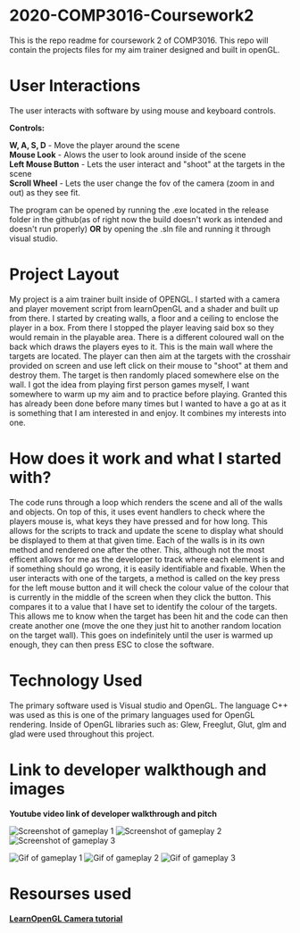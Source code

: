 # 2020-COMP3016-Coursework2
This is the repo readme for coursework 2 of COMP3016.
This repo will contain the projects files for my aim trainer designed and built in openGL.


# User Interactions
The user interacts with software by using mouse and keyboard controls.  
  
**Controls:**  
  
**W, A, S, D** - Move the player around the scene  
**Mouse Look** - Alows the user to look around inside of the scene  
**Left Mouse Button** - Lets the user interact and "shoot" at the targets in the scene  
**Scroll Wheel** - Lets the user change the fov of the camera (zoom in and out) as they see fit.  
 
The program can be opened by running the .exe located in the release folder in the github(as of right now the build doesn't work as intended and doesn't run properly) **OR** by opening the .sln file and running it through visual studio.
  
# Project Layout
  My project is a aim trainer built inside of OPENGL. I started with a camera and player movement script from learnOpenGL and a shader and built up from there. I started by creating walls, a floor and a ceiling to enclose the player in a box. From there I stopped the player leaving said box so they would remain in the playable area. There is a different coloured wall on the back which draws the players eyes to it. This is the main wall where the targets are located. The player can then aim at the targets with the crosshair provided on screen and use left click on their mouse to "shoot" at them and destroy them. The target is then randomly placed somewhere else on the wall. I got the idea from playing first person games myself, I want somewhere to warm up my aim and to practice before playing. Granted this has already been done before many times but I wanted to have a go at as it is something that I am interested in and enjoy. It combines my interests into one. 

# How does it work and what I started with?
  The code runs through a loop which renders the scene and all of the walls and objects. On top of this, it uses event handlers to check where the players mouse is, what keys they have pressed and for how long. This allows for the scripts to track and update the scene to display what should be displayed to them at that given time. Each of the walls is in its own method and rendered one after the other. This, although not the most efficent allows for me as the developer to track where each element is and if something should go wrong, it is easily identifiable and fixable. When the user interacts with one of the targets, a method is called on the key press for the left mouse button and it will check the colour value of the colour that is currently in the middle of the screen when they click the button. This compares it to a value that I have set to identify the colour of the targets. This allows me to know when the target has been hit and the code can then create another one (move the one they just hit to another random location on the target wall). This goes on indefinitely until the user is warmed up enough, they can then press ESC to close the software.

# Technology Used
  The primary software used is Visual studio and OpenGL. The language C++ was used as this is one of the primary languages used for OpenGL rendering. Inside of OpenGL libraries such as: Glew, Freeglut, Glut, glm and glad were used throughout this project.

# Link to developer walkthough and images

**Youtube video link of developer walkthrough and pitch**

![Screenshot of gameplay 1](https://i.imgur.com/zzkd28U.png)
![Screenshot of gameplay 2](https://i.imgur.com/jDEsMtC.png)
![Screenshot of gameplay 3](https://i.imgur.com/bORIuOC.png)
  
![Gif of gameplay 1](https://i.imgur.com/yH5TuYm.gif)
![Gif of gameplay 2](https://i.imgur.com/uubzoSb.gif)
![Gif of gameplay 3](https://i.imgur.com/YRwTfUN.gif)

# Resourses used

[**LearnOpenGL Camera tutorial**](https://learnopengl.com/Getting-started/Camera)
